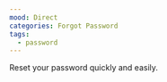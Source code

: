 ```yaml
---
mood: Direct
categories: Forgot Password
tags:
  - password
---
```

Reset your password quickly and easily.